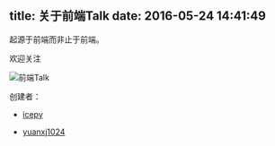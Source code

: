title: 关于前端Talk
date: 2016-05-24 14:41:49
---

起源于前端而非止于前端。

欢迎关注

![前端Talk](https://raw.githubusercontent.com/icepy/_posts/master/img/weixin.jpg)

创建者：

*	[icepy](https://github.com/icepy)

*	[yuanxj1024](https://github.com/yuanxj1024)